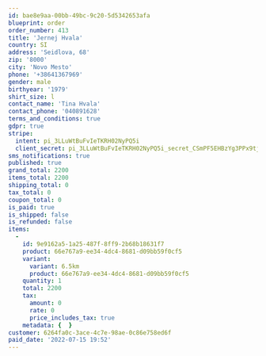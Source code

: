 ```yaml
---
id: bae8e9aa-00bb-49bc-9c20-5d5342653afa
blueprint: order
order_number: 413
title: 'Jernej Hvala'
country: SI
address: 'Seidlova, 68'
zip: '8000'
city: 'Novo Mesto'
phone: '+38641367969'
gender: male
birthyear: '1979'
shirt_size: l
contact_name: 'Tina Hvala'
contact_phone: '040891628'
terms_and_conditions: true
gdpr: true
stripe:
  intent: pi_3LLuWtBuFvIeTKRH02NyPQ5i
  client_secret: pi_3LLuWtBuFvIeTKRH02NyPQ5i_secret_CSmPF5EHBzYg3PPx9tjK8KVqg
sms_notifications: true
published: true
grand_total: 2200
items_total: 2200
shipping_total: 0
tax_total: 0
coupon_total: 0
is_paid: true
is_shipped: false
is_refunded: false
items:
  -
    id: 9e9162a5-1a25-487f-8ff9-2b68b18631f7
    product: 66e767a9-ee34-4dc4-8681-d09bb59f0cf5
    variant:
      variant: 6.5km
      product: 66e767a9-ee34-4dc4-8681-d09bb59f0cf5
    quantity: 1
    total: 2200
    tax:
      amount: 0
      rate: 0
      price_includes_tax: true
    metadata: {  }
customer: 6264fa0c-3ace-4c7e-98ae-0c86e758ed6f
paid_date: '2022-07-15 19:52'
---
```

